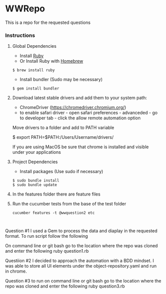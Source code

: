 # WWRepo
This is a repo for the requested questions

### Instructions

1. Global Dependencies
    * Install [Ruby](https://www.ruby-lang.org/en/documentation/installation/)
    * Or Install Ruby with [Homebrew](http://brew.sh/)
    ```
    $ brew install ruby
    ```
    * Install bundler (Sudo may be necessary)
    ```
    $ gem install bundler
    ```

2. Download latest stable drivers and add them to your system path:
	* ChromeDriver (https://chromedriver.chromium.org/)
	* to enable safari driver - open safari preferences - advanceded - go to developer tab - click the allow remote automation option
	
	Move drivers to a folder and add to PATH variable
	
	$ export PATH=$PATH:/Users/Username/drivers/
	
	If you are using MacOS be sure that chrome is installed and visible under your applications
	
	
4. Project Dependencies
	* Install packages (Use sudo if necessary)
	```
	$ sudo bundle install
	$ sudo bundle update
	```

5. In the features folder there are feature files 

6. Run the cucumber tests from the base of the test folder 
	```
	cucumber features -t @wwquestion2 etc



Question #1
I used a Gem to process the data and diaplay in the requested format.
To run script follow the following

On command line or git bash go to the location where the repo was cloned and enter the following
ruby question1.rb

Questiion #2 
I decided to approach the automation with a BDD mindset. I was able to store all UI elements under the object-repository.yaml and run in chrome.


Question #3 
to run on command line or git bash go to the location where the repo was cloned and enter the following
ruby question3.rb